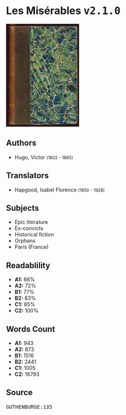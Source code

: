 # Les Misérables <kbd>v2.1.0</kbd>

![](./cover.medium.jpg "")

## Authors


 - Hugo, Victor <small>(1802 - 1885)</small>

## Translators


 - Hapgood, Isabel Florence <small>(1850 - 1928)</small>

## Subjects


 - Epic literature
 - Ex-convicts
 - Historical fiction
 - Orphans
 - Paris (France)

## Readablility


 - **A1:** 66%
 - **A2:** 72%
 - **B1:** 77%
 - **B2:** 83%
 - **C1:** 85%
 - **C2:** 100%

## Words Count


 - **A1:** 943
 - **A2:** 873
 - **B1:** 1516
 - **B2:** 2441
 - **C1:** 1005
 - **C2:** 16793

## Source


<kbd>GUTHENBURGE:135</kbd>
